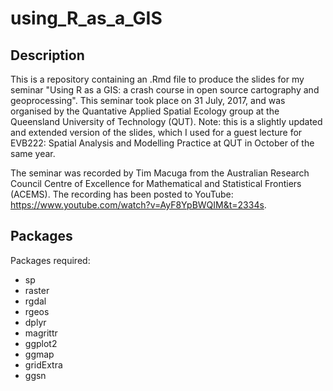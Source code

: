 # using_R_as_a_GIS

## Description

This is a repository containing an .Rmd file to produce the slides for my seminar "Using R as a GIS: a crash course in open source cartography and geoprocessing". This seminar took place on 31 July, 2017, and was organised by the Quantative Applied Spatial Ecology group at the Queensland University of Technology (QUT). Note: this is a slightly updated and extended version of the slides, which I used for a guest lecture for EVB222: Spatial Analysis and Modelling Practice at QUT in October of the same year.

The seminar was recorded by Tim Macuga from the Australian Research Council Centre of Excellence for Mathematical and Statistical Frontiers (ACEMS). The recording has been posted to YouTube: https://www.youtube.com/watch?v=AyF8YpBWQIM&t=2334s.

## Packages

Packages required:

- sp
- raster
- rgdal
- rgeos
- dplyr
- magrittr
- ggplot2
- ggmap
- gridExtra
- ggsn


